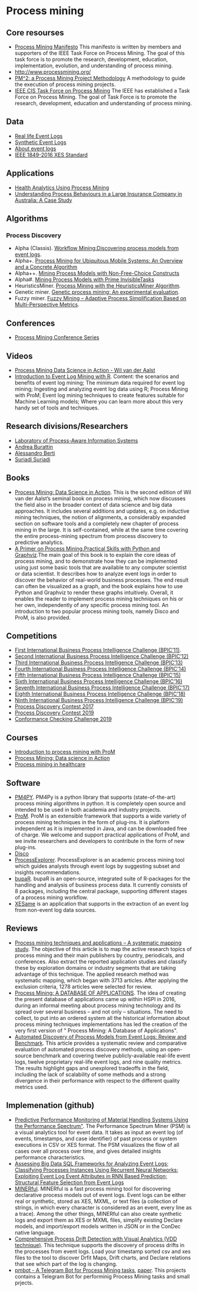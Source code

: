 # Process mining

## Core resourses
* [Process Mining Manifesto](https://www.win.tue.nl/ieeetfpm/downloads/Process%20Mining%20Manifesto.pdf)
This manifesto is written by members and supporters of the IEEE Task Force on Process Mining. The goal of this task force is to promote the research, development, education, implementation, evolution, and understanding of process mining.
* http://www.processmining.org/
* [PM^2: a Process Mining Project Methodology](http://www.processmining.org/_media/blogs/pub2015/pm2_processminingprojectmethodology.pdf) A methodology to guide the execution of process mining projects.
* [IEEE CIS Task Force on Process Mining](https://www.win.tue.nl/ieeetfpm/doku.php)  The IEEE has established a Task Force on Process Mining. The goal of Task Force is to promote the research, development, education and understanding of process mining.

## Data
* [Real life Event Logs](https://data.4tu.nl/repository/collection:event_logs_real)
* [Synthetic Event Logs](https://data.4tu.nl/repository/collection:event_logs_synthetic)
* [About event logs](http://www.processmining.org/logs/start)
* [IEEE 1849-2016 XES Standard](http://www.xes-standard.org/)

## Applications
* [Health Analytics Using Process Mining](http://www.processmining.org/health/start)
* [Understanding Process Behaviours in a Large Insurance Company in Australia: A Case Study](https://www.researchgate.net/publication/262248084_Understanding_Process_Behaviours_in_a_Large_Insurance_Company_in_Australia_A_Case_Study)

## Algorithms
### Process Discovery
* Alpha (Classis). [Workflow Mining:Discovering process models from event logs](http://wwwis.win.tue.nl/~wvdaalst/publications/p245.pdf).
* Alpha+. [Process Mining for Ubiquitous Mobile Systems: An Overview and a Concrete Algorithm](http://wwwis.win.tue.nl/~wvdaalst/publications/p244.pdf)
* Alpha++. [Mining Process Models with Non-Free-Choice Constructs](http://wwwis.win.tue.nl/~wvdaalst/publications/p394.pdf)
* Alpha#. [Mining Process Models with Prime InvisibleTasks](http://wwwis.win.tue.nl/~wvdaalst/old/publications/p575.pdf)
* HeuristicsMiner. [Process Mining with the HeuristicsMiner Algorithm](http://citeseerx.ist.psu.edu/viewdoc/download?doi=10.1.1.118.8288&rep=rep1&type=pdf).  
* Genetic miner. [Genetic process mining: An experimental evaluation](https://www.researchgate.net/publication/226194368_Genetic_process_mining_An_experimental_evaluation).
* Fuzzy miner. [Fuzzy Mining – Adaptive Process Simplification Based on Multi-Perspective Metrics](http://citeseerx.ist.psu.edu/viewdoc/download?doi=10.1.1.81.1207&rep=rep1&type=pdf). 

## Conferences
* [Process Mining Conference Series](https://icpmconference.org)

## Videos
* [Process Mining Data Science in Action - Wil van der Aalst](https://youtu.be/kIeLaNzw9hI)
* [Introduction to Event Log Mining with R](https://youtu.be/_KMiEEStB9g). Content: the scenarios and benefits of event log mining; The minimum data required for event log mining; Ingesting and analyzing event log data using R; Process Mining with ProM; Event log mining techniques to create features suitable for Machine Learning models; Where you can learn more about this very handy set of tools and techniques.

## Research divisions/Researchers
* [Laboratory of Process-Aware Information Systems](https://pais.hse.ru/en/)
* [Andrea Burattin](https://andrea.burattin.net/)
* [Alessandro Berti](http://www.alessandroberti.it/)
* [Suriadi Suriadi](https://www.researchgate.net/profile/Suriadi_Suriadi)

## Books
* [Process Mining: Data Science in Action](http://www.processmining.org/book/start). This is the second edition of Wil van der Aalst’s seminal book on process mining, which now discusses the field also in the broader context of data science and big data approaches. It includes several additions and updates, e.g. on inductive mining techniques, the notion of alignments, a considerably expanded section on software tools and a completely new chapter of process mining in the large. It is self-contained, while at the same time covering the entire process-mining spectrum from process discovery to predictive analytics.
* [A Primer on Process Mining.Practical Skills with Python and Graphviz](https://www.springer.com/gp/book/9783319564265).The main goal of this book is to explain the core ideas of process mining, and to demonstrate how they can be implemented using just some basic tools that are available to any computer scientist or data scientist. It describes how to analyze event logs in order to discover the behavior of real-world business processes. The end result can often be visualized as a graph, and the book explains how to use Python and Graphviz to render these graphs intuitively. Overall, it enables the reader to implement process mining techniques on his or her own, independently of any specific process mining tool. An introduction to two popular process mining tools, namely Disco and ProM, is also provided.

## Competitions
* [First International Business Process Intelligence Challenge (BPIC’11)](https://www.win.tue.nl/bpi/doku.php?id=2011:challenge). 
* [Second International Business Process Intelligence Challenge (BPIC’12)](https://www.win.tue.nl/bpi/doku.php?id=2012:challenge)
* [Third International Business Process Intelligence Challenge (BPIC’13)](https://www.win.tue.nl/bpi/doku.php?id=2013:challenge)
* [Fourth International Business Process Intelligence Challenge (BPIC’14)](https://www.win.tue.nl/bpi/doku.php?id=2014:challenge)
* [Fifth International Business Process Intelligence Challenge (BPIC’15)](https://www.win.tue.nl/bpi/doku.php?id=2015:challenge)
* [Sixth International Business Process Intelligence Challenge (BPIC’16)](https://www.win.tue.nl/bpi/doku.php?id=2016:challenge)
* [Seventh International Business Process Intelligence Challenge (BPIC’17)](https://www.win.tue.nl/bpi/doku.php?id=2017:challenge)
* [Eighth International Business Process Intelligence Challenge (BPIC’18)](https://www.win.tue.nl/bpi/doku.php?id=2018:challenge)
* [Ninth International Business Process Intelligence Challenge (BPIC’19)](https://icpmconference.org/2019/icpm-2019/contests-challenges/bpi-challenge-2019/)
* [Process Discovery Contest 2017](https://www.win.tue.nl/ieeetfpm/doku.php?id=shared:process_discovery_contest)
* [Process Discovery Contest 2019](https://icpmconference.org/2019/process-discovery-contest)
* [Conformance Checking Challenge 2019](https://icpmconference.org/2019/icpm-2019/contests-challenges/1st-conformance-checking-challenge-2019-ccc19/)

## Courses
* [Introduction to process mining with ProM](https://www.futurelearn.com/courses/process-mining)
* [Process Mining: Data science in Action](https://www.coursera.org/learn/process-mining)
* [Process mining in healthcare](https://www.futurelearn.com/courses/process-mining-healthcare)

## Software
* [PM4PY](http://pm4py.org/). PM4Py is a python library that supports (state-of-the-art) process mining algorithms in python. It is completely open source and intended to be used in both academia and industry projects.
* [ProM](http://www.promtools.org/). ProM is an extensible framework that supports a wide variety of process mining techniques in the form of plug-ins. It is platform independent as it is implemented in Java, and can be downloaded free of charge. We welcome and support practical applications of ProM, and we invite researchers and developers to contribute in the form of new plug-ins.
* [Disco](https://fluxicon.com/disco/)
* [ProcessExplorer](https://fileserver.tk.informatik.tu-darmstadt.de/AS/processexplorer/). ProcessExplorer is an academic process mining tool which guides analysts through event logs by suggesting subset and insights recommendations.
* [bupaR](https://www.bupar.net/). bupaR is an open-source, integrated suite of R-packages for the handling and analysis of business process data. It currently consists of 8 packages, including the central package, supporting different stages of a process mining workflow.
* [XESame](http://www.processmining.org/xesame/start) is an application that supports in the extraction of an event log from non-event log data sources.

## Reviews
* [Process mining techniques and applications – A systematic mapping study](https://www.sciencedirect.com/science/article/pii/S0957417419303161). The objective of this article is to map the active research topics of process mining and their main publishers by country, periodicals, and conferences. Also extract the reported application studies and classify these by exploration domains or industry segments that are taking advantage of this technique. The applied research method was systematic mapping, which began with 3713 articles. After applying the exclusion criteria, 1278 articles were selected for review.
* [Process Mining: A DATABASE OF APPLICATIONS](https://www.win.tue.nl/ieeetfpm/lib/exe/fetch.php?media=news:process_mining_database_applications_2018b.pdf). The idea of creating the present database of applications came up within HSPI in 2016, during an informal meeting about process mining technology and its spread over several business – and not only – situations. The need to collect, to put into an ordered system all the historical information about process mining techniques implementations has led the creation of the very first version of " Process Mining: A Database of Applications".
* [Automated Discovery of Process Models from Event Logs: Review and Benchmark](https://arxiv.org/abs/1705.02288). This article provides a systematic review and comparative evaluation of automated process discovery methods, using an open-source benchmark and covering twelve publicly-available real-life event logs, twelve proprietary real-life event logs, and nine quality metrics. The results highlight gaps and unexplored tradeoffs in the field, including the lack of scalability of some methods and a strong divergence in their performance with respect to the different quality metrics used.

## Implemenation (github)
* [Predictive Performance Monitoring of Material Handling Systems Using the Performance Spectrum"](https://github.com/processmining-in-logistics/psm/tree/ppm). The Performance Spectrum Miner (PSM) is a visual analytics tool for event data. It takes as input an event log (of events, timestamps, and case identifier) of past process or system executions in CSV or XES format. The PSM visualizes the flow of all cases over all process over time, and gives detailed insights performance characteristics.
* [Assessing Big Data SQL Frameworks for Analyzing Event Logs; Classifying Processes Instances Using Recurrent Neural Networks; Exploiting Event Log Event Attributes in RNN Based Prediction; Structural Feature Selection from Event Logs](https://github.com/mhinkka/articles)
* [MINERful](https://github.com/cdc08x/MINERful). MINERful is a fast process mining tool for discovering declarative process models out of event logs. Event logs can be either real or synthetic, stored as XES, MXML, or text files (a collection of strings, in which every character is considered as an event, every line as a trace). Among the other things, MINERful can also create synthetic logs and export them as XES or MXML files, simplify existing Declare models, and import/export models written in JSON or in the ConDec native language.
* [Comprehensive Process Drift Detection with Visual Analytics (VDD technique)](https://github.com/yesanton/Process-Drift-Visualization-With-Declare). This technique supports the discovery of process drifts in the processes from event logs. Load your timestamp sorted csv and xes files to the tool to discover Drfit Maps, Drift charts, and Declare relations that see which part of the log is changing.
* [pmbot - A Telegram Bot for Process Mining tasks](https://github.com/delas/pmbot), [paper](https://andrea.burattin.net/public-files/publications/2019-bpm-demo.pdf). This projects contains a Telegram Bot for performinig Process Mining tasks and small prjects.
